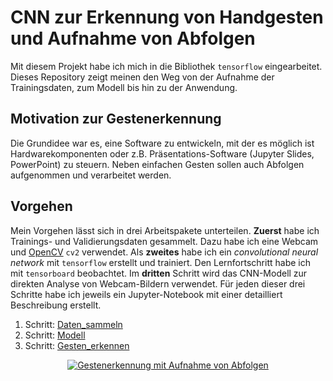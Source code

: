 # CNN zur Erkennung von Handgesten und Aufnahme von Abfolgen
Mit diesem Projekt habe ich mich in die Bibliothek ```tensorflow``` eingearbeitet. Dieses Repository zeigt meinen den Weg von der Aufnahme der Trainingsdaten, zum Modell bis hin zu der Anwendung.
## Motivation zur Gestenerkennung
Die Grundidee war es, eine Software zu entwickeln, mit der es möglich ist Hardwarekomponenten oder z.B. Präsentations-Software (Jupyter Slides, PowerPoint) zu steuern. Neben einfachen Gesten sollen auch Abfolgen aufgenommen und verarbeitet werden. 

## Vorgehen
Mein Vorgehen lässt sich in drei Arbeitspakete unterteilen. __Zuerst__ habe ich Trainings- und Validierungsdaten gesammelt. Dazu habe ich eine Webcam und [OpenCV](https://docs.opencv.org/3.0-beta/doc/py_tutorials/py_tutorials.html) ```cv2``` verwendet. Als __zweites__ habe ich ein *convolutional neural network* mit ```tensorflow``` erstellt und trainiert. Den Lernfortschritt habe ich mit ```tensorboard``` beobachtet. Im __dritten__ Schritt wird das CNN-Modell zur direkten Analyse von Webcam-Bildern verwendet. Für jeden dieser drei Schritte habe ich jeweils ein Jupyter-Notebook mit einer detailliert Beschreibung erstellt.

1. Schritt: [Daten_sammeln](https://github.com/Tocha4/gesture_recognition/blob/master/beschreibung/Daten_sammeln.ipynb)
2. Schritt: [Modell](https://github.com/Tocha4/gesture_recognition/blob/master/beschreibung/Modell.ipynb)
3. Schritt: [Gesten_erkennen](https://github.com/Tocha4/gesture_recognition/blob/master/beschreibung/Gesten_erkennen.ipynb)



<div align="center">
  <a href="https://youtu.be/2qVGL8cgIR0"><img src="https://youtu.be/2qVGL8cgIR0/0.jpg" alt="Gestenerkennung mit Aufnahme von Abfolgen"></a>
</div>
